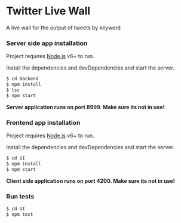
# Twitter Live Wall
A live wall for the output of tweets by keyword

### Server side app installation

Project requires [Node.js](https://nodejs.org/) v6+ to run.

Install the dependencies and devDependencies and start the server.

```sh
$ cd Backend
$ npm install 
$ tsc
$ npm start
```

**Server application runs on port 8999. Make sure its not in use!**

### Frontend app installation

Project requires [Node.js](https://nodejs.org/) v6+ to run.

Install the dependencies and devDependencies and start the server.

```sh
$ cd UI
$ npm install 
$ npm start
```

**Client side application runs on port 4200. Make sure its not in use!**

### Run tests

```sh
$ cd UI
$ npm test 
```